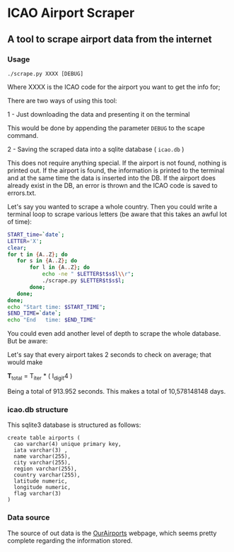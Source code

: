 # ICAO Airport Scraper

## A tool to scrape airport data from the internet

### Usage

`./scrape.py XXXX [DEBUG]`

Where XXXX is the ICAO code for the airport you want to get the info for;

There are two ways of using this tool:

1 - Just downloading the data and presenting it on the terminal

This would be done by appending the parameter `DEBUG` to the scape command.

2 - Saving the scraped data into a sqlite database ( `icao.db` )

This does not require anything special. If the airport is not found, nothing is printed out. If the airport is found, the information is printed to the terminal and at the same time the data is inserted into the DB. If the airport does already exist in the DB, an error is thrown and the ICAO code is saved to errors.txt.

Let's say you wanted to scrape a whole country. Then you could write a terminal loop to scrape various letters (be aware that this takes an awful lot of time):

```bash
START_time=`date`;
LETTER='X';
clear;
for t in {A..Z}; do
   for s in {A..Z}; do
       for l in {A..Z}; do
           echo -ne " $LETTER$t$s$l\\r";
           ./scrape.py $LETTER$t$s$l;
       done;
   done;
done;
echo "Start time: $START_TIME";
$END_TIME=`date`;
echo "End   time: $END_TIME"
```

You could even add another level of depth to scrape the whole database. But be aware:

Let's say that every airport takes 2 seconds to check on average; that would make

<b>T</b><sub>total</sub> = T<sub>iter</sub> * ( I<sub>digit</sub><super>4</super> )

Being a total of 913.952 seconds. This makes a total of 10,578148148 days.

### icao.db structure

This sqlite3 database is structured as follows:

```sqlite3
create table airports (
  cao varchar(4) unique primary key,
  iata varchar(3) ,
  name varchar(255),
  city varchar(255),
  region varchar(255),
  country varchar(255),
  latitude numeric,
  longitude numeric,
  flag varchar(3)
)
```

### Data source

The source of out data is the [OurAirports](https://ourairports.com/) webpage, which seems pretty complete regarding the information stored.

